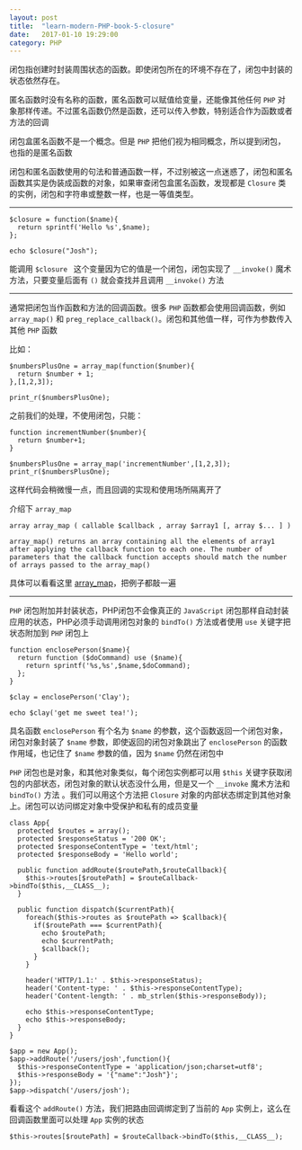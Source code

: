```yaml
---
layout: post
title:  "learn-modern-PHP-book-5-closure"
date:   2017-01-10 19:29:00
category: PHP
---
```


闭包指创建时封装周围状态的函数。即使闭包所在的环境不存在了，闭包中封装的状态依然存在。

匿名函数时没有名称的函数，匿名函数可以赋值给变量，还能像其他任何 `PHP` 对象那样传递。不过匿名函数仍然是函数，还可以传入参数，特别适合作为函数或者方法的回调

闭包盒匿名函数不是一个概念。但是 `PHP` 把他们视为相同概念，所以提到闭包，也指的是匿名函数

闭包和匿名函数使用的句法和普通函数一样，不过别被这一点迷惑了，闭包和匿名函数其实是伪装成函数的对象，如果审查闭包盒匿名函数，发现都是 `Closure` 类的实例，闭包和字符串或整数一样，也是一等值类型。

---

    $closure = function($name){
      return sprintf('Hello %s',$name);
    };

    echo $closure("Josh");

能调用 `$closure ` 这个变量因为它的值是一个闭包，闭包实现了 `__invoke()` 魔术方法，只要变量后面有 `()` 就会查找并且调用 `__invoke()` 方法

---

通常把闭包当作函数和方法的回调函数。很多 `PHP` 函数都会使用回调函数，例如 `array_map()` 和 `preg_replace_callback()`。闭包和其他值一样，可作为参数传入其他 `PHP` 函数

比如： 

    $numbersPlusOne = array_map(function($number){
      return $number + 1;
    },[1,2,3]);

    print_r($numbersPlusOne);

之前我们的处理，不使用闭包，只能：

    function incrementNumber($number){
      return $number+1;
    }

    $numbersPlusOne = array_map('incrementNumber',[1,2,3]);
    print_r($numbersPlusOne);

这样代码会稍微慢一点，而且回调的实现和使用场所隔离开了

介绍下 `array_map`

    array array_map ( callable $callback , array $array1 [, array $... ] )

    array_map() returns an array containing all the elements of array1 after applying the callback function to each one. The number of parameters that the callback function accepts should match the number of arrays passed to the array_map()

具体可以看看这里 [array_map](http://php.net/manual/en/function.array-map.php)，把例子都敲一遍

---

`PHP` 闭包附加并封装状态，PHP闭包不会像真正的 `JavaScript` 闭包那样自动封装应用的状态，PHP必须手动调用闭包对象的 `bindTo()` 方法或者使用 `use` 关键字把状态附加到 `PHP` 闭包上

    function enclosePerson($name){
      return function ($doCommand) use ($name){
        return sprintf('%s,%s',$name,$doCommand);
      };
    }

    $clay = enclosePerson('Clay');

    echo $clay('get me sweet tea!');

具名函数 `enclosePerson` 有个名为 `$name` 的参数，这个函数返回一个闭包对象，闭包对象封装了 `$name` 参数，即使返回的闭包对象跳出了 `enclosePerson` 的函数作用域，也记住了 `$name` 参数的值，因为 `$name` 仍然在闭包中

`PHP` 闭包也是对象，和其他对象类似，每个闭包实例都可以用 `$this` 关键字获取闭包的内部状态，闭包对象的默认状态没什么用，但是又一个 `__invoke` 魔术方法和 `bindTo()` 方法 。我们可以用这个方法把 `Closure` 对象的内部状态绑定到其他对象上。闭包可以访问绑定对象中受保护和私有的成员变量

    class App{
      protected $routes = array();
      protected $responseStatus = '200 OK';
      protected $responseContentType = 'text/html';
      protected $responseBody = 'Hello world';

      public function addRoute($routePath,$routeCallback){
        $this->routes[$routePath] = $routeCallback->bindTo($this,__CLASS__);
      }

      public function dispatch($currentPath){
        foreach($this->routes as $routePath => $callback){
          if($routePath === $currentPath){
            echo $routePath;
            echo $currentPath;
            $callback();
          }
        }

        header('HTTP/1.1:' . $this->responseStatus);
        header('Content-type: ' . $this->responseContentType);
        header('Content-length: ' . mb_strlen($this->responseBody));

        echo $this->responseContentType;
        echo $this->responseBody;
      }
    }

    $app = new App();
    $app->addRoute('/users/josh',function(){
      $this->responseContentType = 'application/json;charset=utf8';
      $this->responseBody = '{"name":"Josh"}';
    });
    $app->dispatch('/users/josh');

看看这个 `addRoute()` 方法，我们把路由回调绑定到了当前的 `App` 实例上，这么在回调函数里面可以处理 `App` 实例的状态

    $this->routes[$routePath] = $routeCallback->bindTo($this,__CLASS__);
